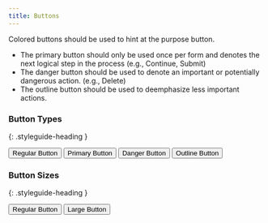 ```yaml
---
title: Buttons
---
```


Colored buttons should be used to hint at the purpose button.

- The primary button should only be used once per form and denotes the next logical step in the process (e.g., Continue, Submit)
- The danger button should be used to denote an important or potentially dangerous action. (e.g., Delete)
- The outline button should be used to deemphasize less important actions.

### Button Types
{: .styleguide-heading }
<div class="preview">
  <button class="button">Regular Button</button>
  <button class="button button-primary">Primary Button</button>
  <button class="button button-danger">Danger Button</button>
  <button class="button button-outline">Outline Button</button>
</div>

### Button Sizes
{: .styleguide-heading }
<div class="preview">
  <button class="button">Regular Button</button>
  <button class="button button-large">Large Button</button>
</div>
